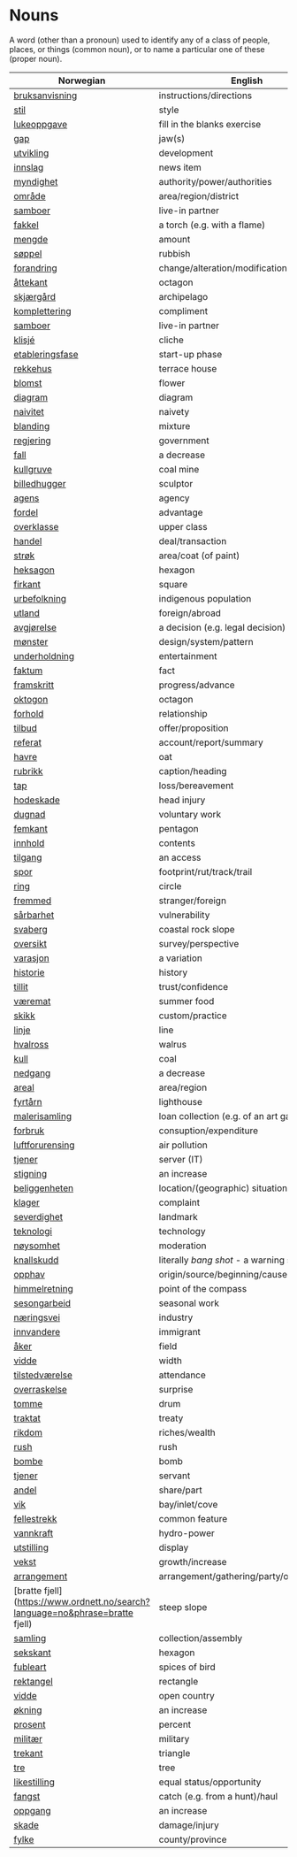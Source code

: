 # Nouns

A word (other than a pronoun) used to identify any of a class of people, places, or things (common noun), or to name a particular one of these (proper noun).

| Norwegian | English | Gender |
| --- | --- | --- |
| [bruksanvisning](https://www.ordnett.no/search?language=no&phrase=bruksanvisning) | instructions/directions | m |
| [stil](https://www.ordnett.no/search?language=no&phrase=stil) | style | m |
| [lukeoppgave](https://www.ordnett.no/search?language=no&phrase=lukeoppgave) | fill in the blanks exercise | m |
| [gap](https://www.ordnett.no/search?language=no&phrase=gap) | jaw(s) | m |
| [utvikling](https://www.ordnett.no/search?language=no&phrase=utvikling) | development | m |
| [innslag](https://www.ordnett.no/search?language=no&phrase=innslag) | news item | i |
| [myndighet](https://www.ordnett.no/search?language=no&phrase=myndighet) | authority/power/authorities | m |
| [område](https://www.ordnett.no/search?language=no&phrase=område) | area/region/district | i |
| [samboer](https://www.ordnett.no/search?language=no&phrase=samboer) | live-in partner | m |
| [fakkel](https://www.ordnett.no/search?language=no&phrase=fakkel) | a torch (e.g. with a flame) | m |
| [mengde](https://www.ordnett.no/search?language=no&phrase=mengde) | amount | m |
| [søppel](https://www.ordnett.no/search?language=no&phrase=søppel) | rubbish | i |
| [forandring](https://www.ordnett.no/search?language=no&phrase=forandring) | change/alteration/modification | m |
| [åttekant](https://www.ordnett.no/search?language=no&phrase=åttekant) | octagon | m |
| [skjærgård](https://www.ordnett.no/search?language=no&phrase=skjærgård) | archipelago | m |
| [komplettering](https://www.ordnett.no/search?language=no&phrase=komplettering) | compliment | m |
| [samboer](https://www.ordnett.no/search?language=no&phrase=samboer) | live-in partner | m |
| [klisjé](https://www.ordnett.no/search?language=no&phrase=klisjé) | cliche | m |
| [etableringsfase](https://www.ordnett.no/search?language=no&phrase=etableringsfase) | start-up phase | m |
| [rekkehus](https://www.ordnett.no/search?language=no&phrase=rekkehus) | terrace house | i |
| [blomst](https://www.ordnett.no/search?language=no&phrase=blomst) | flower | m |
| [diagram](https://www.ordnett.no/search?language=no&phrase=diagram) | diagram | i |
| [naivitet](https://www.ordnett.no/search?language=no&phrase=naivitet) | naivety | m |
| [blanding](https://www.ordnett.no/search?language=no&phrase=blanding) | mixture | m |
| [regjering](https://www.ordnett.no/search?language=no&phrase=regjering) | government | m |
| [fall](https://www.ordnett.no/search?language=no&phrase=fall) | a decrease | i |
| [kullgruve](https://www.ordnett.no/search?language=no&phrase=kullgruve) | coal mine | m |
| [billedhugger](https://www.ordnett.no/search?language=no&phrase=billedhugger) | sculptor | m |
| [agens](https://www.ordnett.no/search?language=no&phrase=agens) | agency | m |
| [fordel](https://www.ordnett.no/search?language=no&phrase=fordel) | advantage | m |
| [overklasse](https://www.ordnett.no/search?language=no&phrase=overklasse) | upper class | m |
| [handel](https://www.ordnett.no/search?language=no&phrase=handel) | deal/transaction | m |
| [strøk](https://www.ordnett.no/search?language=no&phrase=strøk) | area/coat (of paint) | i |
| [heksagon](https://www.ordnett.no/search?language=no&phrase=heksagon) | hexagon | m |
| [firkant](https://www.ordnett.no/search?language=no&phrase=firkant) | square | m |
| [urbefolkning](https://www.ordnett.no/search?language=no&phrase=urbefolkning) | indigenous population | m |
| [utland](https://www.ordnett.no/search?language=no&phrase=utland) | foreign/abroad | m |
| [avgjørelse](https://www.ordnett.no/search?language=no&phrase=avgjørelse) | a decision (e.g. legal decision) | m |
| [mønster](https://www.ordnett.no/search?language=no&phrase=mønster) | design/system/pattern | i |
| [underholdning](https://www.ordnett.no/search?language=no&phrase=underholdning) | entertainment | m |
| [faktum](https://www.ordnett.no/search?language=no&phrase=faktum) | fact | i |
| [framskritt](https://www.ordnett.no/search?language=no&phrase=framskritt) | progress/advance | i |
| [oktogon](https://www.ordnett.no/search?language=no&phrase=oktogon) | octagon | m |
| [forhold](https://www.ordnett.no/search?language=no&phrase=forhold) | relationship | i |
| [tilbud](https://www.ordnett.no/search?language=no&phrase=tilbud) | offer/proposition | i |
| [referat](https://www.ordnett.no/search?language=no&phrase=referat) | account/report/summary | i |
| [havre](https://www.ordnett.no/search?language=no&phrase=havre) | oat | m |
| [rubrikk](https://www.ordnett.no/search?language=no&phrase=rubrikk) | caption/heading | m |
| [tap](https://www.ordnett.no/search?language=no&phrase=tap) | loss/bereavement | i |
| [hodeskade](https://www.ordnett.no/search?language=no&phrase=hodeskade) | head injury | m |
| [dugnad](https://www.ordnett.no/search?language=no&phrase=dugnad) | voluntary work | m |
| [femkant](https://www.ordnett.no/search?language=no&phrase=femkant) | pentagon | m |
| [innhold](https://www.ordnett.no/search?language=no&phrase=innhold) | contents | i |
| [tilgang](https://www.ordnett.no/search?language=no&phrase=tilgang) | an access | i |
| [spor](https://www.ordnett.no/search?language=no&phrase=spor) | footprint/rut/track/trail | i |
| [ring](https://www.ordnett.no/search?language=no&phrase=ring) | circle | m |
| [fremmed](https://www.ordnett.no/search?language=no&phrase=fremmed) | stranger/foreign | m |
| [sårbarhet](https://www.ordnett.no/search?language=no&phrase=sårbarhet) | vulnerability | m |
| [svaberg](https://www.ordnett.no/search?language=no&phrase=svaberg) | coastal rock slope | i |
| [oversikt](https://www.ordnett.no/search?language=no&phrase=oversikt) | survey/perspective | m |
| [varasjon](https://www.ordnett.no/search?language=no&phrase=varasjon) | a variation | m |
| [historie](https://www.ordnett.no/search?language=no&phrase=historie) | history | m/f |
| [tillit](https://www.ordnett.no/search?language=no&phrase=tillit) | trust/confidence | m |
| [væremat](https://www.ordnett.no/search?language=no&phrase=væremat) | summer food | m |
| [skikk](https://www.ordnett.no/search?language=no&phrase=skikk) | custom/practice | m |
| [linje](https://www.ordnett.no/search?language=no&phrase=linje) | line | m |
| [hvalross](https://www.ordnett.no/search?language=no&phrase=hvalross) | walrus | m |
| [kull](https://www.ordnett.no/search?language=no&phrase=kull) | coal | i |
| [nedgang](https://www.ordnett.no/search?language=no&phrase=nedgang) | a decrease | m |
| [areal](https://www.ordnett.no/search?language=no&phrase=areal) | area/region | i |
| [fyrtårn](https://www.ordnett.no/search?language=no&phrase=fyrtårn) | lighthouse | i |
| [malerisamling](https://www.ordnett.no/search?language=no&phrase=malerisamling) | loan collection (e.g. of an art gallery) | m |
| [forbruk](https://www.ordnett.no/search?language=no&phrase=forbruk) | consuption/expenditure | i |
| [luftforurensing](https://www.ordnett.no/search?language=no&phrase=luftforurensing) | air pollution | m |
| [tjener](https://www.ordnett.no/search?language=no&phrase=tjener) | server (IT) | m |
| [stigning](https://www.ordnett.no/search?language=no&phrase=stigning) | an increase | m |
| [beliggenheten](https://www.ordnett.no/search?language=no&phrase=beliggenheten) | location/(geographic) situation | m/f |
| [klager](https://www.ordnett.no/search?language=no&phrase=klager) | complaint | m |
| [severdighet](https://www.ordnett.no/search?language=no&phrase=severdighet) | landmark | m |
| [teknologi](https://www.ordnett.no/search?language=no&phrase=teknologi) | technology | m |
| [nøysomhet](https://www.ordnett.no/search?language=no&phrase=nøysomhet) | moderation | m |
| [knallskudd](https://www.ordnett.no/search?language=no&phrase=knallskudd) | literally _bang shot_ - a warning shot gun | i |
| [opphav](https://www.ordnett.no/search?language=no&phrase=opphav) | origin/source/beginning/cause | i |
| [himmelretning](https://www.ordnett.no/search?language=no&phrase=himmelretning) | point of the compass | m |
| [sesongarbeid](https://www.ordnett.no/search?language=no&phrase=sesongarbeid) | seasonal work | i |
| [næringsvei](https://www.ordnett.no/search?language=no&phrase=næringsvei) | industry | m |
| [innvandere](https://www.ordnett.no/search?language=no&phrase=innvandere) | immigrant | m |
| [åker](https://www.ordnett.no/search?language=no&phrase=åker) | field | m |
| [vidde](https://www.ordnett.no/search?language=no&phrase=vidde) | width | m/f |
| [tilstedværelse](https://www.ordnett.no/search?language=no&phrase=tilstedværelse) | attendance | i |
| [overraskelse](https://www.ordnett.no/search?language=no&phrase=overraskelse) | surprise | m |
| [tomme](https://www.ordnett.no/search?language=no&phrase=tomme) | drum | m |
| [traktat](https://www.ordnett.no/search?language=no&phrase=traktat) | treaty | m |
| [rikdom](https://www.ordnett.no/search?language=no&phrase=rikdom) | riches/wealth | m |
| [rush](https://www.ordnett.no/search?language=no&phrase=rush) | rush | i |
| [bombe](https://www.ordnett.no/search?language=no&phrase=bombe) | bomb | m |
| [tjener](https://www.ordnett.no/search?language=no&phrase=tjener) | servant | m |
| [andel](https://www.ordnett.no/search?language=no&phrase=andel) | share/part | m |
| [vik](https://www.ordnett.no/search?language=no&phrase=vik) | bay/inlet/cove | m |
| [fellestrekk](https://www.ordnett.no/search?language=no&phrase=fellestrekk) | common feature | i |
| [vannkraft](https://www.ordnett.no/search?language=no&phrase=vannkraft) | hydro-power | m |
| [utstilling](https://www.ordnett.no/search?language=no&phrase=utstilling) | display | m |
| [vekst](https://www.ordnett.no/search?language=no&phrase=vekst) | growth/increase | m |
| [arrangement](https://www.ordnett.no/search?language=no&phrase=arrangement) | arrangement/gathering/party/organisation | i |
| [bratte fjell](https://www.ordnett.no/search?language=no&phrase=bratte fjell) | steep slope | m |
| [samling](https://www.ordnett.no/search?language=no&phrase=samling) | collection/assembly | m |
| [sekskant](https://www.ordnett.no/search?language=no&phrase=sekskant) | hexagon | m |
| [fubleart](https://www.ordnett.no/search?language=no&phrase=fubleart) | spices of bird | m/f |
| [rektangel](https://www.ordnett.no/search?language=no&phrase=rektangel) | rectangle | i |
| [vidde](https://www.ordnett.no/search?language=no&phrase=vidde) | open country | m |
| [økning](https://www.ordnett.no/search?language=no&phrase=økning) | an increase | m |
| [prosent](https://www.ordnett.no/search?language=no&phrase=prosent) | percent | m |
| [militær](https://www.ordnett.no/search?language=no&phrase=militær) | military | m |
| [trekant](https://www.ordnett.no/search?language=no&phrase=trekant) | triangle | m |
| [tre](https://www.ordnett.no/search?language=no&phrase=tre) | tree | i |
| [likestilling](https://www.ordnett.no/search?language=no&phrase=likestilling) | equal status/opportunity | m |
| [fangst](https://www.ordnett.no/search?language=no&phrase=fangst) | catch (e.g. from a hunt)/haul | m |
| [oppgang](https://www.ordnett.no/search?language=no&phrase=oppgang) | an increase | m |
| [skade](https://www.ordnett.no/search?language=no&phrase=skade) | damage/injury | m |
| [fylke](https://www.ordnett.no/search?language=no&phrase=fylke) | county/province | i |

